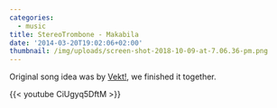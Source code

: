 ```yaml
---
categories:
  - music
title: StereoTrombone - Makabila
date: '2014-03-20T19:02:06+02:00'
thumbnail: /img/uploads/screen-shot-2018-10-09-at-7.06.36-pm.png
---
```

Original song idea was by [Vekt!](https://soundcloud.com/fish_man), we finished it together.

{{< youtube CiUgyq5DftM >}}
